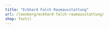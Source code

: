 ```yaml
---
title: "Eckhard Falch Raumausstattung"
url: /leonberg/eckhard-falch-raumausstattung/
shop: Textil
---
```

